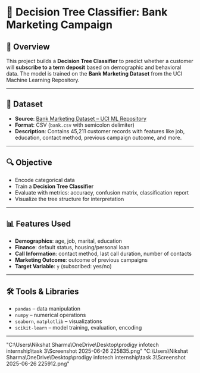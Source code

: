 # 🧠 Decision Tree Classifier: Bank Marketing Campaign

## 📌 Overview

This project builds a **Decision Tree Classifier** to predict whether a customer will **subscribe to a term deposit** based on demographic and behavioral data. The model is trained on the **Bank Marketing Dataset** from the UCI Machine Learning Repository.

---

## 📂 Dataset

- **Source**: [Bank Marketing Dataset – UCI ML Repository](https://archive.ics.uci.edu/ml/datasets/Bank+Marketing)
- **Format**: CSV (`bank.csv` with semicolon delimiter)
- **Description**: Contains 45,211 customer records with features like job, education, contact method, previous campaign outcome, and more.

---

## 🔍 Objective

- Encode categorical data
- Train a **Decision Tree Classifier**
- Evaluate with metrics: accuracy, confusion matrix, classification report
- Visualize the tree structure for interpretation

---

## 📊 Features Used

- **Demographics**: age, job, marital, education
- **Finance**: default status, housing/personal loan
- **Call Information**: contact method, last call duration, number of contacts
- **Marketing Outcome**: outcome of previous campaigns
- **Target Variable**: `y` (subscribed: yes/no)

---

## 🛠️ Tools & Libraries

- `pandas` – data manipulation  
- `numpy` – numerical operations  
- `seaborn`, `matplotlib` – visualizations  
- `scikit-learn` – model training, evaluation, encoding

---
"C:\Users\Nikshat Sharma\OneDrive\Desktop\prodigy infotech internship\task 3\Screenshot 2025-06-26 225835.png"
"C:\Users\Nikshat Sharma\OneDrive\Desktop\prodigy infotech internship\task 3\Screenshot 2025-06-26 225912.png"
  

